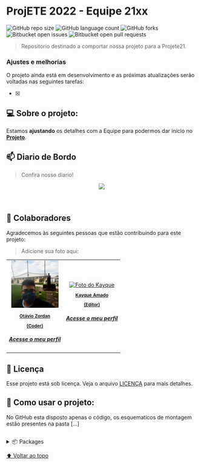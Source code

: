 # ProjETE 2022 - Equipe 21xx

<!---Esses são exemplos. Veja https://shields.io para outras pessoas ou para personalizar este conjunto de escudos. Você pode querer incluir dependências, status do projeto e informações de licença aqui--->

![GitHub repo size](https://img.shields.io/github/repo-size/otaviozordan/ProjETE-2022?style=for-the-badge)
![GitHub language count](https://img.shields.io/github/languages/count/otaviozordan/ProjETE-2022?style=for-the-badge)
![GitHub forks](https://img.shields.io/github/forks/otaviozordan/ProjETE-2022?style=for-the-badge)
![Bitbucket open issues](https://img.shields.io/bitbucket/issues/otaviozordan/ProjETE-2022?style=for-the-badge)
![Bitbucket open pull requests](https://img.shields.io/bitbucket/pr-raw/otaviozordan/ProjETE-2022?style=for-the-badge)

> Repositorio destinado a comportar nossa projeto para a Projete21.

### Ajustes e melhorias

O projeto ainda está em desenvolvimento e as próximas atualizações serão voltadas nas seguintes tarefas:

- [x] 


## 💻 Sobre o projeto:
Estamos **ajustando** os detalhes com a Equipe para podermos dar início no **[Projeto](https://github.com/otaviozordan/ProjETE-2022)**.

## 📫 Diario de Bordo
> Confira nosso diario!
<p align='center'>
 
  <a href="https://onedrive.live.com/redir?resid=AE7BF81E2DB40DA9%21734&authkey=%21ArINawdUAjCsSyk&page=View&wd=target%28README%20e%20Sumário.one%7C604ed240-4cf7-4229-bf0c-d9ae19c374ab%2F🔎%20Nota%200%20-%20Apresentação%20da%20Equipe%7C33650eda-4175-43ec-a99c-673f1787e88e%2F%29">
    <p align='center'><img height="120em" src="https://www.a2host.com.br/blog/wp-content/uploads/2015/08/OneNote.png" /></p>
  </a>&nbsp;&nbsp;
</p>

## 🤝 Colaboradores

Agradecemos às seguintes pessoas que estão contribuindo para este projeto:
>Adicione sua foto aqui:

<table>
<link>
  <tr>
    <td align="center">
      <a href="https://instagram.com/otaviozordan">
        <img src="https://github.com/otaviozordan/21Proj06/blob/main/img/Foto%20Ot%C3%A1vio.jpeg" width="125px;" alt="Foto do Otávio Zordan no GitHub" width="100px;" alt="Foto do Otávio Zordan no GitHub"/><br>
        <sub>
          <b><p>Otávio Zordan</p><p>(Coder)</p><a href="https://github.com/otaviozordan"><h5>Acesse o meu perfil</h></b>
        </sub>
      </a>
    </td>
    <td align="center">
      <a href="https://instagram.com/kayque_sfa">
        <img src="https://media-exp1.licdn.com/dms/image/D5603AQGAJA4AmrF7Ew/profile-displayphoto-shrink_800_800/0/1636324404258?e=1657152000&v=beta&t=Y6LUW1bGo8DFBRHShjBtfTsrRfrrIs4RR3Y35-0LlgQ" width="125px;" alt="Foto do Kayque"/><br>
        <sub>
         <b><p>Kayque Amado</p><p>(Editor)</p><a href="https://github.com/DreamkitteXz"><h5>Acesse o meu perfil</h>
         </a>
         </b>
        </sub>
      </a>
    </td>
  </tr>
</table>

## 📝 Licença

Esse projeto está sob licença. Veja o arquivo [LICENÇA](https://github.com/otaviozordan/projETE-2022/blob/main/LICENSE) para mais detalhes.

## 🚀 Como usar o projeto:
No GitHub esta disposto apenas o código, os esquematicos de montagem estão presentes na pasta [...] 

##
<p>
<details>
  <summary>📦 Packages</summary>

</details>
</p>

  [⬆ Voltar ao topo](#)<br>

